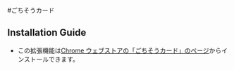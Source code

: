 ﻿#ごちそうカード

## Installation Guide

+ この拡張機能は[Chrome ウェブストアの「ごちそうカード」のページ](https://chrome.google.com/webstore/detail/%E3%81%94%E3%81%A1%E3%81%9D%E3%81%86%E3%82%AB%E3%83%BC%E3%83%89/kikhdipiobbjgdlcpdgbhhfljpoblcjg)からインストールできます。